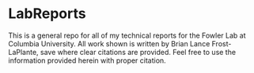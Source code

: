 # LabReports
This is a general repo for all of my technical reports for the Fowler Lab at Columbia University. All work shown is written by Brian Lance Frost-LaPlante, save where clear citations are provided. Feel free to use the information provided herein with proper citation.
